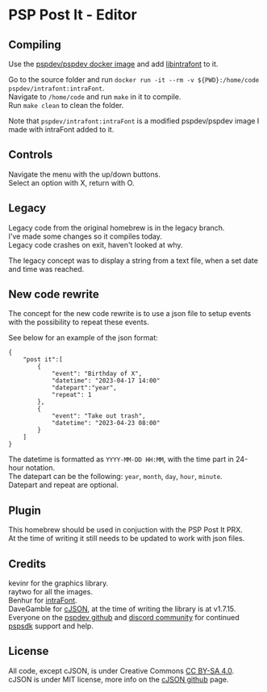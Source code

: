 # PSP Post It - Editor

## Compiling
Use the [pspdev/pspdev docker image](https://hub.docker.com/r/pspdev/pspdev) and add [libintrafont](https://github.com/pspdev/libintraFont) to it.  

Go to the source folder and run ```docker run -it --rm -v ${PWD}:/home/code pspdev/intrafont:intraFont```.  
Navigate to ```/home/code``` and run ```make``` in it to compile.  
Run ```make clean``` to clean the folder.

Note that ```pspdev/intrafont:intraFont``` is a modified pspdev/pspdev image I made with intraFont added to it.  

## Controls
Navigate the menu with the up/down buttons.  
Select an option with X, return with O.  

## Legacy
Legacy code from the original homebrew is in the legacy branch.  
I've made some changes so it compiles today.  
Legacy code crashes on exit, haven't looked at why.  

The legacy concept was to display a string from a text file, when a set date and time was reached.  

## New code rewrite
The concept for the new code rewrite is to use a json file to setup events with the possibility to repeat these events.  

See below for an example of the json format:
```
{
	"post it":[
		{
			"event": "Birthday of X",
			"datetime": "2023-04-17 14:00"
			"datepart":"year",
			"repeat": 1
		},
		{
			"event": "Take out trash",
			"datetime": "2023-04-23 08:00"
		}
	]
}
```  
The datetime is formatted as ```YYYY-MM-DD HH:MM```, with the time part in 24-hour notation.  
The datepart can be the following: ```year```, ```month```, ```day```, ```hour```, ```minute```.  
Datepart and repeat are optional.  

## Plugin
This homebrew should be used in conjuction with the PSP Post It PRX.  
At the time of writing it still needs to be updated to work with json files.  

## Credits
kevinr for the graphics library.  
raytwo for all the images.  
Benhur for [intraFont](https://github.com/pspdev/libintraFont).  
DaveGamble for [cJSON](https://github.com/DaveGamble/cJSON), at the time of writing the library is at v1.7.15.  
Everyone on the [pspdev github](https://github.com/pspdev) and [discord community](https://discord.gg/bePrj9W) for continued [pspsdk](https://github.com/pspdev/pspsdk) support and help.  

## License
All code, except cJSON, is under Creative Commons [CC BY-SA 4.0](https://creativecommons.org/licenses/by-sa/4.0/).  
cJSON is under MIT license, more info on the [cJSON github](https://github.com/DaveGamble/cJSON) page.  